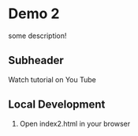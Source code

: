 # Demo 2

some description!

## Subheader

Watch tutorial on You Tube

## Local Development

1. Open index2.html in your browser